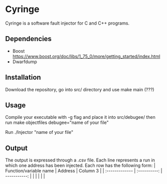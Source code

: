 # Cyringe 

Cyringe is a software fault injector for C and C++ programs.

## Dependencies

- Boost
    https://www.boost.org/doc/libs/1_75_0/more/getting_started/index.html
- Dwarfdump
    

##  Installation
Download the repository, go into src/ directory and use
make main (???)

## Usage
Compile your executable with -g flag and place it into src/debugee/ then run 
make objectfiles debugee="name of your file"

Run
./Injector "name of your file"



## Output
The output is expressed through a .csv file. Each line represents a run in which one address has been injected. Each row has the following form:
| Function/variable name       | Address     | Column 3     |
| :------------- | :----------: | -----------: |
|   |   |     |
|


